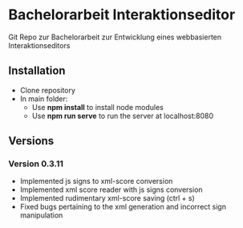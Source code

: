 # Bachelorarbeit Interaktionseditor

Git Repo zur Bachelorarbeit zur Entwicklung eines webbasierten Interaktionseditors

## Installation

- Clone repository
- In main folder:
	- Use **npm install** to install node modules
	- Use **npm run serve** to run the server at localhost:8080

## Versions

### Version 0.3.11
- Implemented js signs to xml-score conversion
- Implemented xml score reader with js signs conversion
- Implemented rudimentary xml-score saving (ctrl + s)
- Fixed bugs pertaining to the xml generation and incorrect sign manipulation